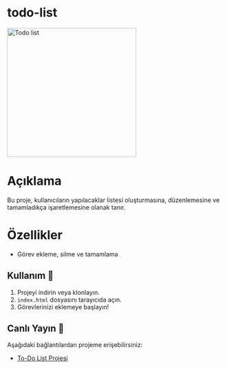 # todo-list
<img src="https://github.com/user-attachments/assets/50d9fa5a-2caa-41a2-b3ad-795616ccf345" alt="Todo list" width="300" />

# Açıklama 
Bu proje, kullanıcıların yapılacaklar listesi oluşturmasına, düzenlemesine ve tamamladıkça işaretlemesine olanak tanır.

# Özellikler 
- Görev ekleme, silme ve tamamlama

## Kullanım 🎯
1. Projeyi indirin veya klonlayın.
2. `index.html` dosyasını tarayıcıda açın.
3. Görevlerinizi eklemeye başlayın!

## Canlı Yayın 🔗

Aşağıdaki bağlantılardan projeme erişebilirsiniz:

- [To-Do List Projesi](https://meyrars.github.io/todo-list/)
